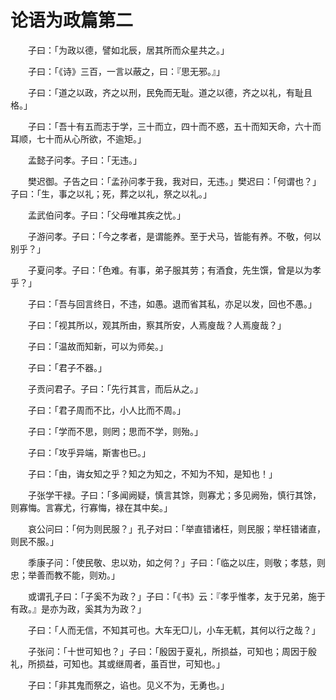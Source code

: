 # 论语为政篇第二

　　子曰：「为政以德，譬如北辰，居其所而众星共之。」

　　子曰：「《诗》三百，一言以蔽之，曰：『思无邪。』」

　　子曰：「道之以政，齐之以刑，民免而无耻。道之以德，齐之以礼，有耻且格。」

　　子曰：「吾十有五而志于学，三十而立，四十而不惑，五十而知天命，六十而耳顺，七十而从心所欲，不逾矩。」

　　孟懿子问孝。子曰：「无违。」

　　樊迟御。子告之曰：「孟孙问孝于我，我对曰，无违。」樊迟曰：「何谓也？」子曰：「生，事之以礼；死，葬之以礼，祭之以礼。」

　　孟武伯问孝。子曰：「父母唯其疾之忧。」

　　子游问孝。子曰：「今之孝者，是谓能养。至于犬马，皆能有养。不敬，何以别乎？」

　　子夏问孝。子曰：「色难。有事，弟子服其劳；有酒食，先生馔，曾是以为孝乎？」

　　子曰：「吾与回言终日，不违，如愚。退而省其私，亦足以发，回也不愚。」

　　子曰：「视其所以，观其所由，察其所安，人焉廋哉？人焉廋哉？」

　　子曰：「温故而知新，可以为师矣。」

　　子曰：「君子不器。」

　　子贡问君子。子曰：「先行其言，而后从之。」

　　子曰：「君子周而不比，小人比而不周。」

　　子曰：「学而不思，则罔；思而不学，则殆。」

　　子曰：「攻乎异端，斯害也已。」

　　子曰：「由，诲女知之乎？知之为知之，不知为不知，是知也！」

　　子张学干禄。子曰：「多闻阙疑，慎言其馀，则寡尤；多见阙殆，慎行其馀，则寡悔。言寡尤，行寡悔，禄在其中矣。」

　　哀公问曰：「何为则民服？」孔子对曰：「举直错诸枉，则民服；举枉错诸直，则民不服。」

　　季康子问：「使民敬、忠以劝，如之何？」子曰：「临之以庄，则敬；孝慈，则忠；举善而教不能，则劝。」

　　或谓孔子曰：「子奚不为政？」子曰：「《书》云：『孝乎惟孝，友于兄弟，施于有政。』是亦为政，奚其为为政？」

　　子曰：「人而无信，不知其可也。大车无□儿，小车无軏，其何以行之哉？」

　　子张问：「十世可知也？」子曰：「殷因于夏礼，所损益，可知也；周因于殷礼，所损益，可知也。其或继周者，虽百世，可知也。」

　　子曰：「非其鬼而祭之，谄也。见义不为，无勇也。」